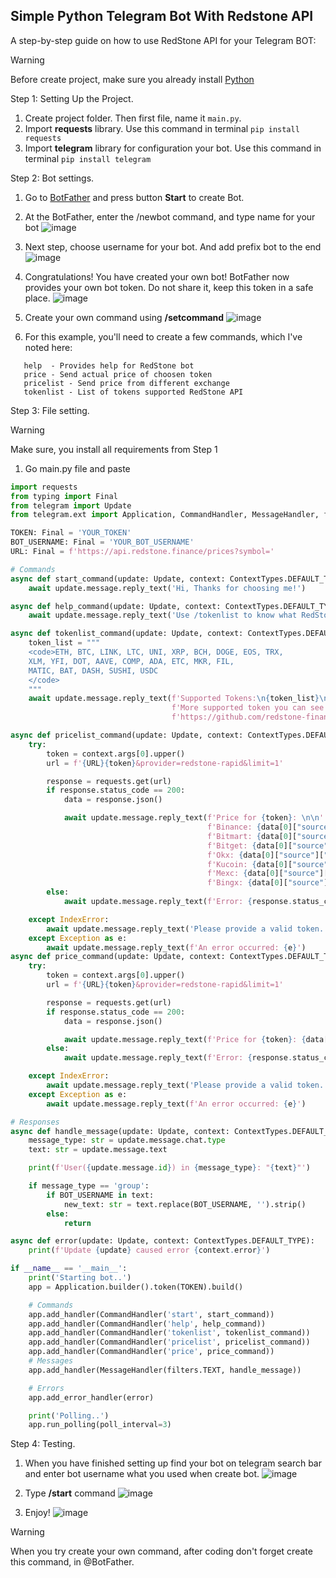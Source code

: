 ## Simple Python Telegram Bot With Redstone API

A step-by-step guide on how to use RedStone API for your Telegram BOT:

>[!WARNING]
>Before create project, make sure you already install [Python](https://www.python.org/)

Step 1: Setting Up the Project.

1. Create project folder. Then first file, name it `main.py`.
2. Import **requests** library. Use this command in terminal `pip install requests`
3. Import **telegram** library for configuration your bot. Use this command in terminal `pip install telegram`

Step 2: Bot settings.

1. Go to [BotFather](https://t.me/BotFather) and press button **Start** to create Bot.
2. At the BotFather, enter the /newbot command, and type name for your bot
   ![image](https://github.com/CryptoFenomen/SimpleTelegramBotWithRedstoneApi/assets/156483400/f6132ddc-9942-4591-84e3-78a4ba9e0c13)
   
4. Next step, choose username for your bot. And add prefix bot to the end
   ![image](https://github.com/CryptoFenomen/SimpleTelegramBotWithRedstoneApi/assets/156483400/a53647b0-9b4e-42c5-af20-51e0a1b1101c)
     
5. Congratulations! You have created your own bot! BotFather now provides your own bot token. Do not share it, keep this token in a safe place.
   ![image](https://github.com/CryptoFenomen/SimpleTelegramBotWithRedstoneApi/assets/156483400/cc6e5dcc-4ade-46ac-9f36-61bf34b98338)

7. Create your own command using **/setcommand**
   ![image](https://github.com/CryptoFenomen/SimpleTelegramBotWithRedstoneApi/assets/156483400/18c6ed18-2f93-486b-8c16-e64841f681e2)

9. For this example, you'll need to create a few commands, which I've noted here:
  ```
     help  - Provides help for RedStone bot
     price - Send actual price of choosen token
     pricelist - Send price from different exchange
     tokenlist - List of tokens supported RedStone API
   ```
Step 3: File setting.

>[!Warning]
>Make sure, you install all requirements from Step 1

1. Go main.py file and paste
```python
import requests
from typing import Final
from telegram import Update
from telegram.ext import Application, CommandHandler, MessageHandler, filters, ContextTypes

TOKEN: Final = 'YOUR_TOKEN'
BOT_USERNAME: Final = 'YOUR_BOT_USERNAME'
URL: Final = f'https://api.redstone.finance/prices?symbol='

# Commands
async def start_command(update: Update, context: ContextTypes.DEFAULT_TYPE):
    await update.message.reply_text('Hi, Thanks for choosing me!')

async def help_command(update: Update, context: ContextTypes.DEFAULT_TYPE):
    await update.message.reply_text('Use /tokenlist to know what RedStone APIs supporting tokens\nUse /pricelist [token] to find out the price on the exchange\nUse /price [token] to find actual price')

async def tokenlist_command(update: Update, context: ContextTypes.DEFAULT_TYPE):
    token_list = """
    <code>ETH, BTC, LINK, LTC, UNI, XRP, BCH, DOGE, EOS, TRX, 
    XLM, YFI, DOT, AAVE, COMP, ADA, ETC, MKR, FIL, 
    MATIC, BAT, DASH, SUSHI, USDC
    </code>
    """
    await update.message.reply_text(f'Supported Tokens:\n{token_list}\n'
                                    f'More supported token you can see here:\n'
                                    f'https://github.com/redstone-finance/redstone-api/blob/main/docs/ALL_SUPPORTED_TOKENS.md', parse_mode='HTML')

async def pricelist_command(update: Update, context: ContextTypes.DEFAULT_TYPE):
    try:
        token = context.args[0].upper()
        url = f'{URL}{token}&provider=redstone-rapid&limit=1'

        response = requests.get(url)
        if response.status_code == 200:
            data = response.json()

            await update.message.reply_text(f'Price for {token}: \n\n'
                                            f'Binance: {data[0]["source"]["binance"]}\n'
                                            f'Bitmart: {data[0]["source"]["bitmart"]}\n'
                                            f'Bitget: {data[0]["source"]["bitget"]}\n'
                                            f'Okx: {data[0]["source"]["okx"]}\n'
                                            f'Kucoin: {data[0]["source"]["kucoin"]}\n'
                                            f'Mexc: {data[0]["source"]["mexc"]}\n'
                                            f'Bingx: {data[0]["source"]["bingx"]}\n') 
        else:
            await update.message.reply_text(f'Error: {response.status_code} - {response.text}') 

    except IndexError:
        await update.message.reply_text('Please provide a valid token. List of supported tokens: /tokenlist')
    except Exception as e:
        await update.message.reply_text(f'An error occurred: {e}')
async def price_command(update: Update, context: ContextTypes.DEFAULT_TYPE):
    try:
        token = context.args[0].upper()
        url = f'{URL}{token}&provider=redstone-rapid&limit=1'

        response = requests.get(url)
        if response.status_code == 200:
            data = response.json()

            await update.message.reply_text(f'Price for {token}: {data[0]["value"]}') 
        else:
            await update.message.reply_text(f'Error: {response.status_code} - {response.text}') 

    except IndexError:
        await update.message.reply_text('Please provide a valid token. List of supported tokens: /tokenlist')
    except Exception as e:
        await update.message.reply_text(f'An error occurred: {e}')

# Responses
async def handle_message(update: Update, context: ContextTypes.DEFAULT_TYPE):
    message_type: str = update.message.chat.type
    text: str = update.message.text

    print(f'User({update.message.id}) in {message_type}: "{text}"')

    if message_type == 'group':
        if BOT_USERNAME in text:
            new_text: str = text.replace(BOT_USERNAME, '').strip()
        else:
            return

async def error(update: Update, context: ContextTypes.DEFAULT_TYPE):
    print(f'Update {update} caused error {context.error}')

if __name__ == '__main__':
    print('Starting bot..')
    app = Application.builder().token(TOKEN).build()

    # Commands
    app.add_handler(CommandHandler('start', start_command))
    app.add_handler(CommandHandler('help', help_command))
    app.add_handler(CommandHandler('tokenlist', tokenlist_command))
    app.add_handler(CommandHandler('pricelist', pricelist_command))
    app.add_handler(CommandHandler('price', price_command))
    # Messages
    app.add_handler(MessageHandler(filters.TEXT, handle_message))

    # Errors
    app.add_error_handler(error)

    print('Polling..')
    app.run_polling(poll_interval=3)

```

Step 4: Testing.
1. When you have finished setting up find your bot on telegram search bar and enter bot username what you used when create bot.
   ![image](https://github.com/CryptoFenomen/SimpleTelegramBotWithRedstoneApi/assets/156483400/147bddeb-53bd-4989-95cd-6ffc48686abd)

3. Type **/start** command
   ![image](https://github.com/CryptoFenomen/SimpleTelegramBotWithRedstoneApi/assets/156483400/d97cc06b-c88e-44a3-a765-a46d6d7d690c)

4. Enjoy!
  ![image](https://github.com/CryptoFenomen/SimpleTelegramBotWithRedstoneApi/assets/156483400/e70d0674-78c2-4226-8fd0-48028eeb2063)

>[!Warning]
>When you try create your own command, after coding don't forget create this command, in @BotFather.



